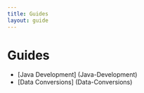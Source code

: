 ```yaml
---
title: Guides
layout: guide
---
```


# Guides
* [Java Development] (Java-Development)
* [Data Conversions] (Data-Conversions)
